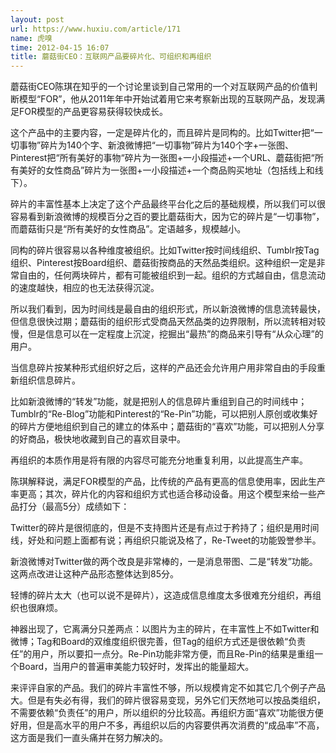 ```yaml
---
layout: post
url: https://www.huxiu.com/article/171
name: 虎嗅
time: 2012-04-15 16:07
title: 蘑菇街CEO：互联网产品要碎片化、可组织和再组织
---
```

蘑菇街CEO陈琪在知乎的一个讨论里谈到自己常用的一个对互联网产品的价值判断模型“FOR”，他从2011年年中开始试着用它来考察新出现的互联网产品，发现满足FOR模型的产品更容易获得较快成长。

这个产品中的主要内容，一定是碎片化的，而且碎片是同构的。比如Twitter把“一切事物”碎片为140个字、新浪微博把“一切事物”碎片为140个字+一张图、Pinterest把“所有美好的事物“碎片为一张图+一小段描述+一个URL、蘑菇街把“所有美好的女性商品”碎片为一张图+一小段描述+一个商品购买地址（包括线上和线下）。

碎片的丰富性基本上决定了这个产品最终平台化之后的基础规模，所以我们可以很容易看到新浪微博的规模百分之百的要比蘑菇街大，因为它的碎片是“一切事物”，而蘑菇街只是“所有美好的女性商品”。定语越多，规模越小。

同构的碎片很容易以各种维度被组织。比如Twitter按时间线组织、Tumblr按Tag组织、Pinterest按Board组织、蘑菇街按商品的天然品类组织。这种组织一定是非常自由的，任何两块碎片，都有可能被组织到一起。组织的方式越自由，信息流动的速度越快，相应的也无法获得沉淀。

所以我们看到，因为时间线是最自由的组织形式，所以新浪微博的信息流转最快，但信息很快过期；蘑菇街的组织形式受商品天然品类的边界限制，所以流转相对较慢，但是信息可以在一定程度上沉淀，挖掘出“最热”的商品来引导有“从众心理”的用户。

当信息碎片按某种形式组织好之后，这样的产品还会允许用户用非常自由的手段重新组织信息碎片。

比如新浪微博的“转发”功能，就是把别人的信息碎片重组到自己的时间线中；Tumblr的“Re-Blog”功能和Pinterest的“Re-Pin”功能，可以把别人原创或收集好的碎片方便地组织到自己的建立的体系中；蘑菇街的“喜欢”功能，可以把别人分享的好商品，极快地收藏到自己的喜欢目录中。

再组织的本质作用是将有限的内容尽可能充分地重复利用，以此提高生产率。

陈琪解释说，满足FOR模型的产品，比传统的产品有更高的信息使用率，因此生产率更高；其次，碎片化的内容和组织方式也适合移动设备。用这个模型来给一些产品打分（最高5分）成绩如下：

Twitter的碎片是很彻底的，但是不支持图片还是有点过于矜持了；组织是用时间线，好处和问题上面都有说；再组织只能说及格了，Re-Tweet的功能毁誉参半。

新浪微博对Twitter做的两个改良是非常棒的，一是消息带图、二是“转发”功能。这两点改进让这种产品形态整体达到85分。

轻博的碎片太大（也可以说不是碎片），这造成信息维度太多很难充分组织，再组织也很麻烦。

神器出现了，它离满分只差两点：以图片为主的碎片，在丰富性上不如Twitter和微博；Tag和Board的双维度组织很完善，但Tag的组织方式还是很依赖“负责任”的用户，所以要扣一点分。Re-Pin功能非常方便，而且Re-Pin的结果是重组一个Board，当用户的普遍审美能力较好时，发挥出的能量超大。

来评评自家的产品。我们的碎片丰富性不够，所以规模肯定不如其它几个例子产品大。但是有失必有得，我们的碎片很容易变现，另外它们天然地可以按品类组织，不需要依赖“负责任”的用户，所以组织的分比较高。再组织方面“喜欢”功能很方便好用，但是高水平的用户不多，再组织以后的内容要供再次消费的“成品率”不高，这方面是我们一直头痛并在努力解决的。

